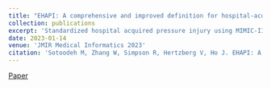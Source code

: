 ```yaml
---
title: "EHAPI: A comprehensive and improved definition for hospital-acquired pressure injury classification based on electronic health records"
collection: publications
excerpt: 'Standardized hospital acquired pressure injury using MIMIC-III dataset'
date: 2023-01-14
venue: 'JMIR Medical Informatics 2023'
citation: 'Sotoodeh M, Zhang W, Simpson R, Hertzberg V, Ho J. EHAPI: A comprehensive and improved definition for hospital-acquired pressure injury classification based on electronic health records. JMIR Med Inform. 2023 Jan 14. doi: 10.2196/40672;<i>JMIR Medical Informatics 2023</i>. .'
---
```

[Paper](https://pubmed.ncbi.nlm.nih.gov/36649481/)
